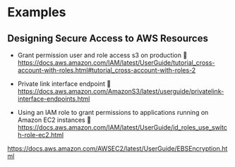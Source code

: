 # Examples
## Designing Secure Access to AWS Resources
- Grant permission user and role access s3 on production
🔗 https://docs.aws.amazon.com/IAM/latest/UserGuide/tutorial_cross-account-with-roles.html#tutorial_cross-account-with-roles-2

- Private link interface endpoint
🔗 https://docs.aws.amazon.com/AmazonS3/latest/userguide/privatelink-interface-endpoints.html

- Using an IAM role to grant permissions to applications running on Amazon EC2 instances
🔗 https://docs.aws.amazon.com/IAM/latest/UserGuide/id_roles_use_switch-role-ec2.html

https://docs.aws.amazon.com/AWSEC2/latest/UserGuide/EBSEncryption.html
